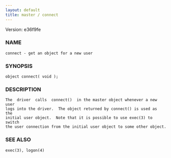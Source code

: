 ```yaml
---
layout: default
title: master / connect
---
```


Version: e36f9fe




### NAME
    connect - get an object for a new user


### SYNOPSIS
    object connect( void );


### DESCRIPTION
    The  driver  calls  connect()  in the master object whenever a new user
    logs into the driver.  The object returned by connect() is used as  the
    initial user object.  Note that it is possible to use exec(3) to switch
    the user connection from the initial user object to some other object.


### SEE ALSO
    exec(3), logon(4)



